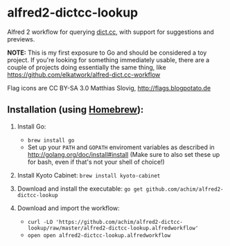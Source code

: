 alfred2-dictcc-lookup
=====================

Alfred 2 workflow for querying [dict.cc](http://www.dict.cc), with support for suggestions and previews.

**NOTE:** This is my first exposure to Go and should be considered a toy project. If you're looking for something immediately usable, there are a couple of projects doing essentially the same thing,
like https://github.com/elkatwork/alfred-dict.cc-workflow

Flag icons are CC BY-SA 3.0 Matthias Slovig, http://flags.blogpotato.de

Installation (using [Homebrew](http://brew.sh)):
------------------------------------------------

1. Install Go:
   - `brew install go`
   - Set up your `PATH` and `GOPATH` enviroment variables as described in http://golang.org/doc/install#install (Make sure to also set these up for bash, even if that's not your shell of choice!)

2. Install Kyoto Cabinet:
   `brew install kyoto-cabinet`

3. Download and install the executable:
   `go get github.com/achim/alfred2-dictcc-lookup`

4. Download and import the workflow:
    * `curl -LO 'https://github.com/achim/alfred2-dictcc-lookup/raw/master/alfred2-dictcc-lookup.alfredworkflow'`
    * `open open alfred2-dictcc-lookup.alfredworkflow`
